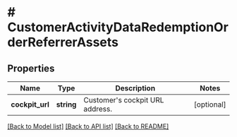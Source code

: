 # # CustomerActivityDataRedemptionOrderReferrerAssets

## Properties

Name | Type | Description | Notes
------------ | ------------- | ------------- | -------------
**cockpit_url** | **string** | Customer&#39;s cockpit URL address. | [optional]

[[Back to Model list]](../../README.md#models) [[Back to API list]](../../README.md#endpoints) [[Back to README]](../../README.md)
